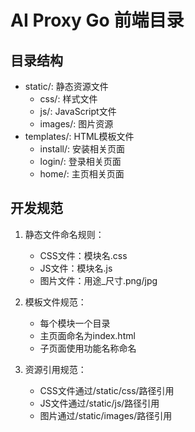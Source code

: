 # AI Proxy Go 前端目录

## 目录结构
- static/: 静态资源文件
  - css/: 样式文件
  - js/: JavaScript文件
  - images/: 图片资源
- templates/: HTML模板文件
  - install/: 安装相关页面
  - login/: 登录相关页面
  - home/: 主页相关页面

## 开发规范
1. 静态文件命名规则：
   - CSS文件：模块名.css
   - JS文件：模块名.js
   - 图片文件：用途_尺寸.png/jpg

2. 模板文件规范：
   - 每个模块一个目录
   - 主页面命名为index.html
   - 子页面使用功能名称命名

3. 资源引用规范：
   - CSS文件通过/static/css/路径引用
   - JS文件通过/static/js/路径引用
   - 图片通过/static/images/路径引用 